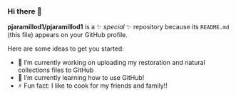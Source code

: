 ### Hi there 👋


**pjaramillod1/pjaramillod1** is a ✨ _special_ ✨ repository because its `README.md` (this file) appears on your GitHub profile.

Here are some ideas to get you started:

- 🔭 I’m currently working on uploading my restoration and natural collections files to GitHub
- 🌱 I’m currently learning how to use GitHub!
- ⚡ Fun fact: I like to cook for my friends and family!!

